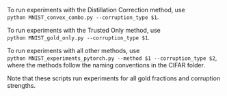 To run experiments with the Distillation Correction method, use\
`python MNIST_convex_combo.py --corruption_type $1`.

To run experiments with the Trusted Only method, use\
`python MNIST_gold_only.py --corruption_type $1`.

To run experiments with all other methods, use\
`python MNIST_experiments_pytorch.py --method $1 --corruption_type $2`,\
where the methods follow the naming conventions in the CIFAR folder.

Note that these scripts run experiments for all gold fractions and corruption strengths.
